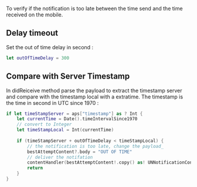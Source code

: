 ﻿To verify if the notification is too late between the time send and the time received on the mobile.

## Delay timeout

Set the out of time delay in second : 
```swift
let outOfTimeDelay = 300
```

## Compare with Server Timestamp
In didReiceive method parse the payload to extract the timestamp server and compare with the timestamp local with a extratime. The timestamp is the time in second in UTC since 1970 : 
```swift
if let timeStampServer = aps["timestamp"] as ? Int {
	let currentTime = Date().timeIntervalSince1970
	// convert to Integer
	let timeStampLocal = Int(currentTime)
	
	if (timeStampServer + outOfTimeDelay < timeStampLocal) {
		// the notification is too late, change the payload_
		bestAttemptContent?.body = "OUT OF TIME"
		// deliver the notifation
		contentHandler(bestAttemptContent!.copy() as! UNNotificationContent)
		return
	}
}
```
